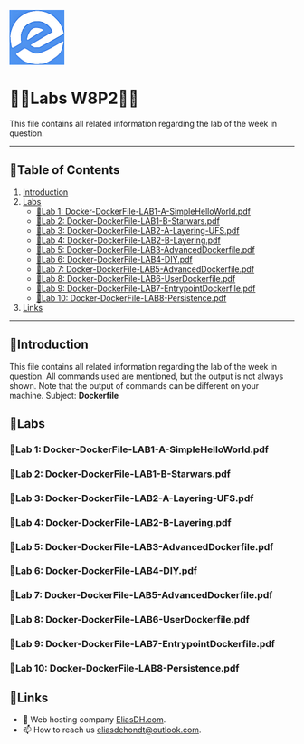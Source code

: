 ![logo](/Images/logo.png)
# 💙🤍Labs W8P2🤍💙

This file contains all related information regarding the lab of the week in question.

---

## 📘Table of Contents

1. [Introduction](#introduction)
2. [Labs](#labs)
    - [🔎Lab 1: Docker-DockerFile-LAB1-A-SimpleHelloWorld.pdf](#lab-1-docker-dockerfile-lab1-a-simplehelloworldpdf)
    - [🔎Lab 2: Docker-DockerFile-LAB1-B-Starwars.pdf](#lab-2-docker-dockerfile-lab1-b-starwarspdf)
    - [🔎Lab 3: Docker-DockerFile-LAB2-A-Layering-UFS.pdf](#lab-3-docker-dockerfile-lab2-a-layering-ufspdf)
    - [🔎Lab 4: Docker-DockerFile-LAB2-B-Layering.pdf](#lab-4-docker-dockerfile-lab2-b-layeringpdf)
    - [🔎Lab 5: Docker-DockerFile-LAB3-AdvancedDockerfile.pdf](#lab-5-docker-dockerfile-lab3-advanceddockerfilepdf)
    - [🔎Lab 6: Docker-DockerFile-LAB4-DIY.pdf](#lab-6-docker-dockerfile-lab4-diypdf)
    - [🔎Lab 7: Docker-DockerFile-LAB5-AdvancedDockerfile.pdf](#lab-7-docker-dockerfile-lab5-advanceddockerfilepdf)
    - [🔎Lab 8: Docker-DockerFile-LAB6-UserDockerfile.pdf](#lab-8-docker-dockerfile-lab6-userdockerfilepdf)
    - [🔎Lab 9: Docker-DockerFile-LAB7-EntrypointDockerfile.pdf](#lab-9-docker-dockerfile-lab7-entrypointdockerfilepdf)
    - [🔎Lab 10: Docker-DockerFile-LAB8-Persistence.pdf](#lab-10-docker-dockerfile-lab8-persistencepdf)
3. [Links](#links)

---

## 🖖Introduction

This file contains all related information regarding the lab of the week in question. All commands used are mentioned, but the output is not always shown. Note that the output of commands can be different on your machine.
Subject: **Dockerfile**

## 🔬Labs

### 🔎Lab 1: Docker-DockerFile-LAB1-A-SimpleHelloWorld.pdf


### 🔎Lab 2: Docker-DockerFile-LAB1-B-Starwars.pdf


### 🔎Lab 3: Docker-DockerFile-LAB2-A-Layering-UFS.pdf


### 🔎Lab 4: Docker-DockerFile-LAB2-B-Layering.pdf


### 🔎Lab 5: Docker-DockerFile-LAB3-AdvancedDockerfile.pdf


### 🔎Lab 6: Docker-DockerFile-LAB4-DIY.pdf


### 🔎Lab 7: Docker-DockerFile-LAB5-AdvancedDockerfile.pdf


### 🔎Lab 8: Docker-DockerFile-LAB6-UserDockerfile.pdf


### 🔎Lab 9: Docker-DockerFile-LAB7-EntrypointDockerfile.pdf


### 🔎Lab 10: Docker-DockerFile-LAB8-Persistence.pdf


## 🔗Links
- 👯 Web hosting company [EliasDH.com](https://eliasdh.com).
- 📫 How to reach us eliasdehondt@outlook.com.